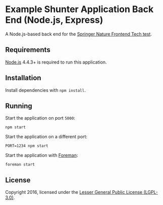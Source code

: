 
# Example Shunter Application Back End (Node.js, Express)

A Node.js-based back end for the [Springer Nature Frontend Tech test](https://github.com/springernature/frontend-techtest).


## Requirements

[Node.js](https://nodejs.org/) 4.4.3+ is required to run this application.


## Installation

Install dependencies with `npm install`.


## Running

Start the application on port `5000`:

```
npm start
```

Start the application on a different port:

```
PORT=1234 npm start
```

Start the application with [Foreman](https://github.com/ddollar/foreman):

```
foreman start
```


## License

Copyright 2016, licensed under the [Lesser General Public License (LGPL-3.0)](http://www.gnu.org/licenses/lgpl-3.0.txt).